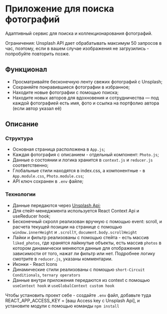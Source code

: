 # Приложение для поиска фотографий

Адаптивный сервис для поиска и коллекционарования фотографий.

Ограничения: Unsplash API дает обрабатывать максимум 50 запросов в час, поэтому, если в вашем случае изображения не загрузились - попробуйте повторить позже.

## Функционал

- Просматривайте бесконечную ленту свежих фотографий с Unsplash;
- Сохраняйте понравившиеся фотографии в избранное;
- Находите новые фотографии с помощью поиска;
- Находите новых авторов для вдохновения и сотрудничества — под каждой фотографией есть имя, фото и ссылка на портфолио автора (если автор указал её)

## Описание

### Структура

- Основная страница расположена в `App.js`;
- Каждая фотография с описанием - отдельный компонент: `Photo.js`;
- Данные о состоянии и логика хранится в `context.js` и `reducer.js` соответственно;
- Глобальные стили находятся в index.css, а компонентные - в `App.module.css`, `Photo.module.css`;
- API ключ сохранен в `.env` файле;

### Технологии

- Данные передаются через [Unsplash Api](https://unsplash.com/documentation#getting-started);
- Для стейт-менеджмента используется React Context Api и useReducer hook;
- Бесконечный скролл реализован вручную с помощью event: scroll, и расчета текущей позиции на странице с помощью `window.innerHeight` и `.scrollY`, `document.body.scrollHeight`
- Лайки и фильтр реализованы с помощью стейта - есть массив `liked_photos`, где хранятся лайкнутые объекты, есть массив `photos` в котором динамически меняются данные для отображения в зависимости от того, нажат ли фильтр или нет. Подробнее логику смотрите в `reducer.js`, указаны комментарии.
- Иконки - React Icons
- Динамические стили реализованы с помощью `short-Circuit Conditionals`, `ternary operators`
- Данные внутри приложения передаются из context с помощью `useContext hook` и `useGlobalContext custom hook`

Чтобы установить проект себе - создайте `.env` файл, добавьте туда REACT_APP_ACCESS_KEY = [ваш Access key с Unsplash Api], и установите модули с помощью команды `npm install`
